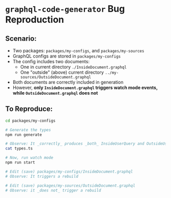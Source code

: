 # `graphql-code-generator` Bug Reproduction

## Scenario:

- Two packages: `packages/my-configs`, and `packages/my-sources`
- GraphQL configs are stored in `packages/my-configs`
- The config includes two documents:
  - One in current directory `./InsideDocument.graphql`
  - One "outside" (above) current directory
    `../my-sources/OutsideDocument.graphql`
- Both documents are correctly included in generation
- However, **only `InsideDocument.graphql` triggers watch mode events, while
  `OutsideDocument.graphql` does not**

## To Reproduce:

```bash
cd packages/my-configs

# Generate the types
npm run generate

# Observe: It _correctly_ produces _both_ InsideUserQuery and OutsideUserQuery
cat types.ts

# Now, run watch mode
npm run start

# Edit (save) packages/my-configs/InsideDocument.graphql
# Observe: It triggers a rebuild

# Edit (save) packages/my-sources/OutsideDocument.graphql
# Observe: it _does not_ trigger a rebuild
```

